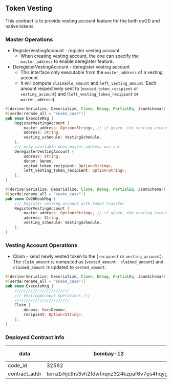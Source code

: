 ## Token Vesting

This contract is to provide vesting account feature for the both cw20 and native tokens.

### Master Operations

* RegisterVestingAccount   - register vesting account
  * When creating vesting account, the one can specify the `master_address` to enable deregister feature.
* DeregisterVestingAccount  - deregister vesting account
  * This interface only executable from the `master_address` of a vesting account.
  * It will compute `claimable_amount` and `left_vesting_amount`. Each amount respectively sent to (`vested_token_recipient` or `vesting_account`) and (`left_vesting_token_recipient` or `master_address`).

```rust
#[derive(Serialize, Deserialize, Clone, Debug, PartialEq, JsonSchema)]
#[serde(rename_all = "snake_case")]
pub enum ExecuteMsg {
    RegisterVestingAccount {
        master_address: Option<String>, // if given, the vesting account can be unregistered
        address: String,
        vesting_schedule: VestingSchedule,
    },
    /// only available when master_address was set
    DeregisterVestingAccount {
        address: String,
        denom: Denom,
        vested_token_recipient: Option<String>,
        left_vesting_token_recipient: Option<String>,
    },
}

#[derive(Serialize, Deserialize, Clone, Debug, PartialEq, JsonSchema)]
#[serde(rename_all = "snake_case")]
pub enum Cw20HookMsg {
    /// Register vesting account with token transfer
    RegisterVestingAccount {
        master_address: Option<String>, // if given, the vesting account can be unregistered
        address: String,
        vesting_schedule: VestingSchedule,
    },
}
```

### Vesting Account Operations

* Claim - send newly vested token to the (`recipient` or `vesting_account`). The `claim_amount` is computed as (`vested_amount` - `claimed_amount`) and `claimed_amount` is updated to `vested_amount`.

```rust
#[derive(Serialize, Deserialize, Clone, Debug, PartialEq, JsonSchema)]
#[serde(rename_all = "snake_case")]
pub enum ExecuteMsg {
    ////////////////////////
    /// VestingAccount Operations ///
    ////////////////////////
    Claim {
        denoms: Vec<Denom>,
        recipient: Option<String>,
    },
}
```

### Deployed Contract Info
| data          | bombay-12                                    | columbus-5 |
| ------------- | -------------------------------------------- | ---------- |
| code_id       | 32562                                        | N/A        |
| contract_addr | terra1rhjcths3vh2fdwfnqnz324kzpaf6v7ps4hqygg | N/A        |
